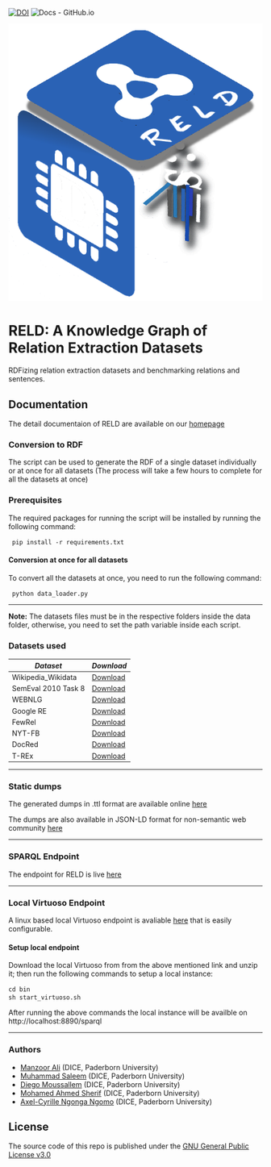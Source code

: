 [![DOI](https://zenodo.org/badge/DOI/10.5281/zenodo.7429677.svg)](https://doi.org/10.5281/zenodo.7429677)
![Docs - GitHub.io](https://img.shields.io/static/v1?logo=github&style=flat&color=green&label=docs&message=RELD)

![logo](reld.png)

# RELD: A Knowledge Graph of Relation Extraction Datasets
RDFizing relation extraction datasets and benchmarking relations and sentences.

## Documentation

The detail documentaion of RELD are available on our [homepage](https://reld-tutorial.readthedocs.io/en/latest/intro.html)

### Conversion to RDF

The script can be used to generate the RDF of a single dataset individually or at once for all datasets (The process will take a few hours to complete for all the datasets at once)
### Prerequisites
The required packages for running the script will be installed by running the following command:
```
 pip install -r requirements.txt
```

<!--  Single dataset conversion
To convert a single dataset, you can run the individual script as follow:

```
  # For SemEval 2010 Task 8 Dataset
  python semEval.py
  
  # For Google Relation Extraction Dataset
  python google.py
  
  # For Wikipedia-Wikidata Dataset
  python wikiRE.py
  
  # For WEBNLG Dataset
  python webNlg.py
  
  # For FewRel Dataset
  python few_rel.py
  
  # For NYT-FB Dataset
  python nyt.py
  
```
The .ttl output will be saved in the respective folders inside the output folder
-->


#### Conversion at once for all datasets
To convert all the datasets at once, you need to run the following command:

```
 python data_loader.py 
```
<hr>
<b>Note:</b> The datasets files must be in the respective folders inside the data folder, otherwise, you need to set the path variable inside each script. 

### Datasets used

| *Dataset*   | *Download*  |
|-------------|-----------|
|Wikipedia_Wikidata|[Download](https://www.informatik.tu-darmstadt.de/ukp/research_6/data/lexical_resources/wikipedia_wikidata_relations/)|
|SemEval 2010 Task 8|[Download](http://www.kozareva.com/downloads.html)|
|WEBNLG|[Download](https://webnlg-challenge.loria.fr/)|
|Google RE|[Download](https://github.com/google-research-datasets/relation-extraction-corpus)|
|FewRel|[Download](https://www.zhuhao.me/fewrel/)|
|NYT-FB|[Download](http://iesl.cs.umass.edu/riedel/ecml/)|
|DocRed|[Download](https://github.com/thunlp/DocRED)|
|T-REx|[Download](https://hadyelsahar.github.io/t-rex/)|

<hr>



### Static dumps

The generated dumps in .ttl format are available online [here](https://hobbitdata.informatik.uni-leipzig.de/RELD/ttl_dumps/)

The dumps are also available in JSON-LD format for non-semantic web community [here](https://hobbitdata.informatik.uni-leipzig.de/RELD/json_dumps/)

<hr>

### SPARQL Endpoint

The endpoint for RELD is live [here](http://reld.cs.upb.de:8890/sparql)

<hr>

### Local Virtuoso Endpoint

A linux based local Virtuoso endpoint is avaliable [here](https://hobbitdata.informatik.uni-leipzig.de/RELD/endpoint/) that is easily configurable.

#### Setup local endpoint

Download the local Virtuoso from from the above mentioned link and unzip it; then run the following commands to setup a local instance:

```
cd bin
sh start_virtuoso.sh

```
After running the above commands the local instance will be availble on http://localhost:8890/sparql


<hr>


### Authors
  * [Manzoor Ali](https://dice-research.org/ManzoorAli) (DICE, Paderborn University) 
  * [Muhammad Saleem](https://sites.google.com/site/saleemsweb/) (DICE, Paderborn University) 
  * [Diego Moussallem](https://dice-research.org/DiegoMoussallem) (DICE, Paderborn University)
  * [Mohamed Ahmed Sherif](https://dice-research.org/MohamedAhmedSherif) (DICE, Paderborn University)
  * [Axel-Cyrille Ngonga Ngomo](https://dice-research.org/AxelCyrilleNgongaNgomo) (DICE, Paderborn University)

## License
The source code of this repo is published under the [GNU General Public License v3.0](https://www.gnu.org/licenses/gpl-3.0.en.html)

